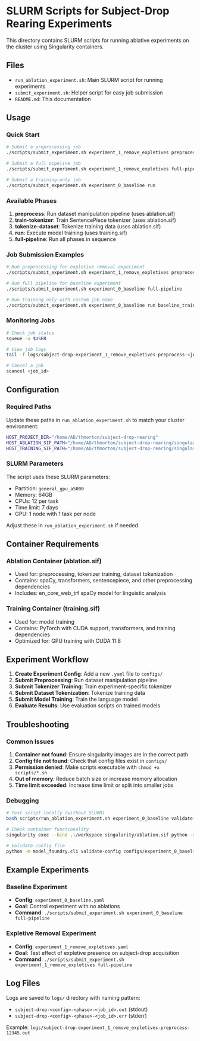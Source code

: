 # SLURM Scripts for Subject-Drop Rearing Experiments

This directory contains SLURM scripts for running ablative experiments on the cluster using Singularity containers.

## Files

- `run_ablation_experiment.sh`: Main SLURM script for running experiments
- `submit_experiment.sh`: Helper script for easy job submission
- `README.md`: This documentation

## Usage

### Quick Start

```bash
# Submit a preprocessing job
./scripts/submit_experiment.sh experiment_1_remove_expletives preprocess

# Submit a full pipeline job
./scripts/submit_experiment.sh experiment_1_remove_expletives full-pipeline

# Submit a training-only job
./scripts/submit_experiment.sh experiment_0_baseline run
```

### Available Phases

1. **preprocess**: Run dataset manipulation pipeline (uses ablation.sif)
2. **train-tokenizer**: Train SentencePiece tokenizer (uses ablation.sif)
3. **tokenize-dataset**: Tokenize training data (uses ablation.sif)
4. **run**: Execute model training (uses training.sif)
5. **full-pipeline**: Run all phases in sequence

### Job Submission Examples

```bash
# Run preprocessing for expletive removal experiment
./scripts/submit_experiment.sh experiment_1_remove_expletives preprocess

# Run full pipeline for baseline experiment
./scripts/submit_experiment.sh experiment_0_baseline full-pipeline

# Run training only with custom job name
./scripts/submit_experiment.sh experiment_0_baseline run baseline_training
```

### Monitoring Jobs

```bash
# Check job status
squeue -u $USER

# View job logs
tail -f logs/subject-drop-experiment_1_remove_expletives-preprocess-<job_id>.out

# Cancel a job
scancel <job_id>
```

## Configuration

### Required Paths

Update these paths in `run_ablation_experiment.sh` to match your cluster environment:

```bash
HOST_PROJECT_DIR="/home/AD/thmorton/subject-drop-rearing"
HOST_ABLATION_SIF_PATH="/home/AD/thmorton/subject-drop-rearing/singularity/ablation.sif"
HOST_TRAINING_SIF_PATH="/home/AD/thmorton/subject-drop-rearing/singularity/training.sif"
```

### SLURM Parameters

The script uses these SLURM parameters:
- Partition: `general_gpu_a5000`
- Memory: 64GB
- CPUs: 12 per task
- Time limit: 7 days
- GPU: 1 node with 1 task per node

Adjust these in `run_ablation_experiment.sh` if needed.

## Container Requirements

### Ablation Container (ablation.sif)
- Used for: preprocessing, tokenizer training, dataset tokenization
- Contains: spaCy, transformers, sentencepiece, and other preprocessing dependencies
- Includes: en_core_web_trf spaCy model for linguistic analysis

### Training Container (training.sif)
- Used for: model training
- Contains: PyTorch with CUDA support, transformers, and training dependencies
- Optimized for: GPU training with CUDA 11.8

## Experiment Workflow

1. **Create Experiment Config**: Add a new `.yaml` file to `configs/`
2. **Submit Preprocessing**: Run dataset manipulation pipeline
3. **Submit Tokenizer Training**: Train experiment-specific tokenizer
4. **Submit Dataset Tokenization**: Tokenize training data
5. **Submit Model Training**: Train the language model
6. **Evaluate Results**: Use evaluation scripts on trained models

## Troubleshooting

### Common Issues

1. **Container not found**: Ensure singularity images are in the correct path
2. **Config file not found**: Check that config files exist in `configs/`
3. **Permission denied**: Make scripts executable with `chmod +x scripts/*.sh`
4. **Out of memory**: Reduce batch size or increase memory allocation
5. **Time limit exceeded**: Increase time limit or split into smaller jobs

### Debugging

```bash
# Test script locally (without SLURM)
bash scripts/run_ablation_experiment.sh experiment_0_baseline validate-config

# Check container functionality
singularity exec --bind .:/workspace singularity/ablation.sif python -m model_foundry.cli info

# Validate config file
python -m model_foundry.cli validate-config configs/experiment_0_baseline.yaml
```

## Example Experiments

### Baseline Experiment
- **Config**: `experiment_0_baseline.yaml`
- **Goal**: Control experiment with no ablations
- **Command**: `./scripts/submit_experiment.sh experiment_0_baseline full-pipeline`

### Expletive Removal Experiment
- **Config**: `experiment_1_remove_expletives.yaml`
- **Goal**: Test effect of expletive presence on subject-drop acquisition
- **Command**: `./scripts/submit_experiment.sh experiment_1_remove_expletives full-pipeline`

## Log Files

Logs are saved to `logs/` directory with naming pattern:
- `subject-drop-<config>-<phase>-<job_id>.out` (stdout)
- `subject-drop-<config>-<phase>-<job_id>.err` (stderr)

Example: `logs/subject-drop-experiment_1_remove_expletives-preprocess-12345.out` 
